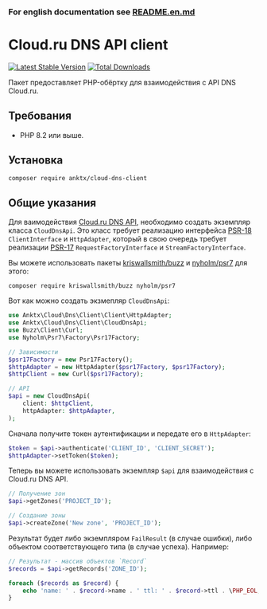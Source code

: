 
### For english documentation see [README.en.md](README.en.md)

# Cloud.ru DNS API client

[![Latest Stable Version](https://poser.pugx.org/anktx/cloud-dns-client/v)](https://packagist.org/packages/anktx/cloud-dns-client)
[![Total Downloads](https://poser.pugx.org/anktx/cloud-dns-client/downloads)](https://packagist.org/packages/anktx/cloud-dns-client)

Пакет предоставляет PHP-обёртку для взаимодействия с API DNS Cloud.ru.

## Требования

- PHP 8.2 или выше.

## Установка

```shell
composer require anktx/cloud-dns-client
```

## Общие указания

Для ваимодействия [Cloud.ru DNS API](https://cloud.ru/docs/clouddns/ug/topics/api-ref.html),
необходимо создать экземпляр класса `CloudDnsApi`. Это класс требует реализацию интерфейса
[PSR-18](https://www.php-fig.org/psr/psr-18/) `ClientInterface` и `HttpAdapter`,
который в свою очередь требует реализации [PSR-17](https://www.php-fig.org/psr/psr-17/) `RequestFactoryInterface`
и `StreamFactoryInterface`.

Вы можете использовать пакеты [kriswallsmith/buzz](https://github.com/kriswallsmith/Buzz) и [nyholm/psr7](https://github.com/Nyholm/psr7) для этого:

```shell
composer require kriswallsmith/buzz nyholm/psr7
```

Вот как можно создать экзмепляр `CloudDnsApi`:

```php
use Anktx\Cloud\Dns\Client\Client\HttpAdapter;
use Anktx\Cloud\Dns\Client\CloudDnsApi;
use Buzz\Client\Curl;
use Nyholm\Psr7\Factory\Psr17Factory;

// Зависимости
$psr17Factory = new Psr17Factory();
$httpAdapter = new HttpAdapter($psr17Factory, $psr17Factory);
$httpClient = new Curl($psr17Factory);

// API
$api = new CloudDnsApi(
    client: $httpClient,
    httpAdapter: $httpAdapter,
);
```

Сначала получите токен аутентификации и передате его в `HttpAdapter`:
```php
$token = $api->authenticate('CLIENT_ID', 'CLIENT_SECRET');
$httpAdapter->setToken($token);
```

Теперь вы можете использовать экземпляр `$api` для взаимодействия с Cloud.ru DNS API.

```php
// Получение зон
$api->getZones('PROJECT_ID');

// Создание зоны
$api->createZone('New zone', 'PROJECT_ID');
```

Результат будет либо экземпляром `FailResult` (в случае ошибки), либо объектом соответствующего типа (в случае успеха). Например:

```php
// Результат - массив объектов `Record`
$records = $api->getRecords('ZONE_ID');

foreach ($records as $record) {
    echo 'name: ' . $record->name . ' ttl: ' . $record->ttl . \PHP_EOL;
}
```
